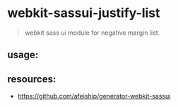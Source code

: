 # webkit-sassui-justify-list
> webkit sass ui module for negative margin list.

## usage:

## resources:
+ https://github.com/afeiship/generator-webkit-sassui
